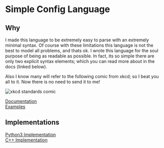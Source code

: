 # Simple Config Language

## Why

I made this language to be extremely easy to parse with an extremely minimal syntax.
Of course with these limitations this language is not the best to model all problems,
and thats ok. I wrote this language for the soul purpose of being as readable as
possible. In fact, its so simple there are only two explicit syntax elements; which
you can read more about in the docs (linked below).

Also I know many will refer to the following comic from xkcd; so I beat you all to it.
Now there is no need to send it to me!

![xkcd standards comic][xkcd-standards]

[Documentation][scldoc]
<br>
[Examples][sclexamples]

## Implementations

[Python3 Implementation][pyscl]
<br>
[C++ Implementation][cppscl]

[scldoc]: ./docs/
[sclexamples]: ./examples/
[pyscl]: https://github.com/Breadleaf/scl-python3
[cppscl]: https://github.com/Breadleaf/scl-cpp

[xkcd-standards]: https://imgs.xkcd.com/comics/standards.png
